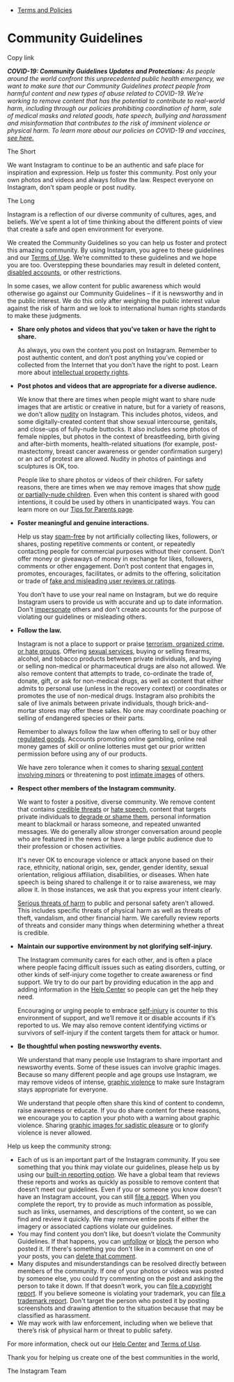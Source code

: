 *   [Terms and Policies](https://help.instagram.com/1417489251945243/?helpref=breadcrumb)

Community Guidelines
====================

Copy link

_**COVID-19: Community Guidelines Updates and Protections:** As people around the world confront this unprecedented public health emergency, we want to make sure that our Community Guidelines protect people from harmful content and new types of abuse related to COVID-19. We’re working to remove content that has the potential to contribute to real-world harm, including through our policies prohibiting coordination of harm, sale of medical masks and related goods, hate speech, bullying and harassment and misinformation that contributes to the risk of imminent violence or physical harm. To learn more about our policies on COVID-19 and vaccines, [see here.](https://help.instagram.com/697825587576762?helpref=faq_content)_

The Short

We want Instagram to continue to be an authentic and safe place for inspiration and expression. Help us foster this community. Post only your own photos and videos and always follow the law. Respect everyone on Instagram, don’t spam people or post nudity.

The Long

Instagram is a reflection of our diverse community of cultures, ages, and beliefs. We’ve spent a lot of time thinking about the different points of view that create a safe and open environment for everyone.

We created the Community Guidelines so you can help us foster and protect this amazing community. By using Instagram, you agree to these guidelines and our [Terms of Use](https://www.instagram.com/legal/terms). We’re committed to these guidelines and we hope you are too. Overstepping these boundaries may result in deleted content, [disabled accounts](https://help.instagram.com/366993040048856?helpref=faq_content), or other restrictions.

In some cases, we allow content for public awareness which would otherwise go against our Community Guidelines – if it is newsworthy and in the public interest. We do this only after weighing the public interest value against the risk of harm and we look to international human rights standards to make these judgments.

*   **Share only photos and videos that you’ve taken or have the right to share.**
    
    As always, you own the content you post on Instagram. Remember to post authentic content, and don’t post anything you’ve copied or collected from the Internet that you don’t have the right to post. Learn more about [intellectual property rights](https://help.instagram.com/126382350847838?helpref=faq_content).
    
*   **Post photos and videos that are appropriate for a diverse audience.**
    
    We know that there are times when people might want to share nude images that are artistic or creative in nature, but for a variety of reasons, we don’t allow [nudity](https://l.instagram.com/?u=https%3A%2F%2Fwww.facebook.com%2Fcommunitystandards%2Fadult_nudity_sexual_activity&e=AT3QlQqtrZWxg6GLBxGiQsYiAPGtGG1mrLRGjxzd6sxzcXC0sOhqPiGooLydACQWjIIznVbH6KfJWEMb2scWpHbQJrYrjiwCNY0WOlPaQg74Hab_Qv3x-UOOReq9ibB9ZGektPjpWP9TV8642FgoPG1LGX83eFXBEM4FFA) on Instagram. This includes photos, videos, and some digitally-created content that show sexual intercourse, genitals, and close-ups of fully-nude buttocks. It also includes some photos of female nipples, but photos in the context of breastfeeding, birth giving and after-birth moments, health-related situations (for example, post-mastectomy, breast cancer awareness or gender confirmation surgery) or an act of protest are allowed. Nudity in photos of paintings and sculptures is OK, too.
    
    People like to share photos or videos of their children. For safety reasons, there are times when we may remove images that show [nude or partially-nude children](https://l.instagram.com/?u=https%3A%2F%2Fwww.facebook.com%2Fcommunitystandards%2Fchild_nudity_sexual_exploitation&e=AT3QlQqtrZWxg6GLBxGiQsYiAPGtGG1mrLRGjxzd6sxzcXC0sOhqPiGooLydACQWjIIznVbH6KfJWEMb2scWpHbQJrYrjiwCNY0WOlPaQg74Hab_Qv3x-UOOReq9ibB9ZGektPjpWP9TV8642FgoPG1LGX83eFXBEM4FFA). Even when this content is shared with good intentions, it could be used by others in unanticipated ways. You can learn more on our [Tips for Parents page](https://help.instagram.com/154475974694511/?helpref=faq_content).
    
*   **Foster meaningful and genuine interactions.**
    
    Help us stay [spam-free](https://l.instagram.com/?u=https%3A%2F%2Fwww.facebook.com%2Fcommunitystandards%2Fspam&e=AT3QlQqtrZWxg6GLBxGiQsYiAPGtGG1mrLRGjxzd6sxzcXC0sOhqPiGooLydACQWjIIznVbH6KfJWEMb2scWpHbQJrYrjiwCNY0WOlPaQg74Hab_Qv3x-UOOReq9ibB9ZGektPjpWP9TV8642FgoPG1LGX83eFXBEM4FFA) by not artificially collecting likes, followers, or shares, posting repetitive comments or content, or repeatedly contacting people for commercial purposes without their consent. Don’t offer money or giveaways of money in exchange for likes, followers, comments or other engagement. Don’t post content that engages in, promotes, encourages, facilitates, or admits to the offering, solicitation or trade of [fake and misleading user reviews or ratings](https://l.instagram.com/?u=https%3A%2F%2Fwww.facebook.com%2Fcommunitystandards%2Ffraud_deception&e=AT3QlQqtrZWxg6GLBxGiQsYiAPGtGG1mrLRGjxzd6sxzcXC0sOhqPiGooLydACQWjIIznVbH6KfJWEMb2scWpHbQJrYrjiwCNY0WOlPaQg74Hab_Qv3x-UOOReq9ibB9ZGektPjpWP9TV8642FgoPG1LGX83eFXBEM4FFA).
    
    You don’t have to use your real name on Instagram, but we do require Instagram users to provide us with accurate and up to date information. Don't [impersonate](https://l.instagram.com/?u=https%3A%2F%2Fwww.facebook.com%2Fcommunitystandards%2Fmisrepresentation&e=AT3QlQqtrZWxg6GLBxGiQsYiAPGtGG1mrLRGjxzd6sxzcXC0sOhqPiGooLydACQWjIIznVbH6KfJWEMb2scWpHbQJrYrjiwCNY0WOlPaQg74Hab_Qv3x-UOOReq9ibB9ZGektPjpWP9TV8642FgoPG1LGX83eFXBEM4FFA) others and don't create accounts for the purpose of violating our guidelines or misleading others.
    
*   **Follow the law.**
    
    Instagram is not a place to support or praise [terrorism, organized crime, or hate groups](https://l.instagram.com/?u=https%3A%2F%2Fwww.facebook.com%2Fcommunitystandards%2Fdangerous_individuals_organizations&e=AT3QlQqtrZWxg6GLBxGiQsYiAPGtGG1mrLRGjxzd6sxzcXC0sOhqPiGooLydACQWjIIznVbH6KfJWEMb2scWpHbQJrYrjiwCNY0WOlPaQg74Hab_Qv3x-UOOReq9ibB9ZGektPjpWP9TV8642FgoPG1LGX83eFXBEM4FFA). Offering [sexual services](https://l.instagram.com/?u=https%3A%2F%2Fwww.facebook.com%2Fcommunitystandards%2Fsexual_solicitation&e=AT3QlQqtrZWxg6GLBxGiQsYiAPGtGG1mrLRGjxzd6sxzcXC0sOhqPiGooLydACQWjIIznVbH6KfJWEMb2scWpHbQJrYrjiwCNY0WOlPaQg74Hab_Qv3x-UOOReq9ibB9ZGektPjpWP9TV8642FgoPG1LGX83eFXBEM4FFA), buying or selling firearms, alcohol, and tobacco products between private individuals, and buying or selling non-medical or pharmaceutical drugs are also not allowed. We also remove content that attempts to trade, co-ordinate the trade of, donate, gift, or ask for non-medical drugs, as well as content that either admits to personal use (unless in the recovery context) or coordinates or promotes the use of non-medical drugs. Instagram also prohibits the sale of live animals between private individuals, though brick-and-mortar stores may offer these sales. No one may coordinate poaching or selling of endangered species or their parts.
    
    Remember to always follow the law when offering to sell or buy other [regulated goods](https://l.instagram.com/?u=https%3A%2F%2Fwww.facebook.com%2Fcommunitystandards%2Fregulated_goods&e=AT3QlQqtrZWxg6GLBxGiQsYiAPGtGG1mrLRGjxzd6sxzcXC0sOhqPiGooLydACQWjIIznVbH6KfJWEMb2scWpHbQJrYrjiwCNY0WOlPaQg74Hab_Qv3x-UOOReq9ibB9ZGektPjpWP9TV8642FgoPG1LGX83eFXBEM4FFA). Accounts promoting online gambling, online real money games of skill or online lotteries must get our prior written permission before using any of our products.
    
    We have zero tolerance when it comes to sharing [sexual content involving minors](https://l.instagram.com/?u=https%3A%2F%2Fwww.facebook.com%2Fcommunitystandards%2Fchild_nudity_sexual_exploitation&e=AT3QlQqtrZWxg6GLBxGiQsYiAPGtGG1mrLRGjxzd6sxzcXC0sOhqPiGooLydACQWjIIznVbH6KfJWEMb2scWpHbQJrYrjiwCNY0WOlPaQg74Hab_Qv3x-UOOReq9ibB9ZGektPjpWP9TV8642FgoPG1LGX83eFXBEM4FFA) or threatening to post [intimate images](https://l.instagram.com/?u=https%3A%2F%2Fwww.facebook.com%2Fcommunitystandards%2Fsexual_exploitation_adults&e=AT3QlQqtrZWxg6GLBxGiQsYiAPGtGG1mrLRGjxzd6sxzcXC0sOhqPiGooLydACQWjIIznVbH6KfJWEMb2scWpHbQJrYrjiwCNY0WOlPaQg74Hab_Qv3x-UOOReq9ibB9ZGektPjpWP9TV8642FgoPG1LGX83eFXBEM4FFA) of others.
    
*   **Respect other members of the Instagram community.**
    
    We want to foster a positive, diverse community. We remove content that contains [credible threats](https://l.instagram.com/?u=https%3A%2F%2Fwww.facebook.com%2Fcommunitystandards%2Fcredible_violence&e=AT3QlQqtrZWxg6GLBxGiQsYiAPGtGG1mrLRGjxzd6sxzcXC0sOhqPiGooLydACQWjIIznVbH6KfJWEMb2scWpHbQJrYrjiwCNY0WOlPaQg74Hab_Qv3x-UOOReq9ibB9ZGektPjpWP9TV8642FgoPG1LGX83eFXBEM4FFA) or [hate speech](https://l.instagram.com/?u=https%3A%2F%2Fwww.facebook.com%2Fcommunitystandards%2Fhate_speech&e=AT3QlQqtrZWxg6GLBxGiQsYiAPGtGG1mrLRGjxzd6sxzcXC0sOhqPiGooLydACQWjIIznVbH6KfJWEMb2scWpHbQJrYrjiwCNY0WOlPaQg74Hab_Qv3x-UOOReq9ibB9ZGektPjpWP9TV8642FgoPG1LGX83eFXBEM4FFA), content that targets private individuals to [degrade or shame them](https://l.instagram.com/?u=https%3A%2F%2Fwww.facebook.com%2Fcommunitystandards%2Fbullying&e=AT3QlQqtrZWxg6GLBxGiQsYiAPGtGG1mrLRGjxzd6sxzcXC0sOhqPiGooLydACQWjIIznVbH6KfJWEMb2scWpHbQJrYrjiwCNY0WOlPaQg74Hab_Qv3x-UOOReq9ibB9ZGektPjpWP9TV8642FgoPG1LGX83eFXBEM4FFA), personal information meant to blackmail or harass someone, and repeated unwanted messages. We do generally allow stronger conversation around people who are featured in the news or have a large public audience due to their profession or chosen activities.
    
    It's never OK to encourage violence or attack anyone based on their race, ethnicity, national origin, sex, gender, gender identity, sexual orientation, religious affiliation, disabilities, or diseases. When hate speech is being shared to challenge it or to raise awareness, we may allow it. In those instances, we ask that you express your intent clearly.
    
    [Serious threats of harm](https://l.instagram.com/?u=https%3A%2F%2Fwww.facebook.com%2Fcommunitystandards%2Fcredible_violence&e=AT3QlQqtrZWxg6GLBxGiQsYiAPGtGG1mrLRGjxzd6sxzcXC0sOhqPiGooLydACQWjIIznVbH6KfJWEMb2scWpHbQJrYrjiwCNY0WOlPaQg74Hab_Qv3x-UOOReq9ibB9ZGektPjpWP9TV8642FgoPG1LGX83eFXBEM4FFA) to public and personal safety aren't allowed. This includes specific threats of physical harm as well as threats of theft, vandalism, and other financial harm. We carefully review reports of threats and consider many things when determining whether a threat is credible.
    
*   **Maintain our supportive environment by not glorifying self-injury.**
    
    The Instagram community cares for each other, and is often a place where people facing difficult issues such as eating disorders, cutting, or other kinds of self-injury come together to create awareness or find support. We try to do our part by providing education in the app and adding information in the [Help Center](https://help.instagram.com/) so people can get the help they need.
    
    Encouraging or urging people to embrace [self-injury](https://l.instagram.com/?u=https%3A%2F%2Fwww.facebook.com%2Fcommunitystandards%2Fsuicide_self_injury_violence&e=AT3QlQqtrZWxg6GLBxGiQsYiAPGtGG1mrLRGjxzd6sxzcXC0sOhqPiGooLydACQWjIIznVbH6KfJWEMb2scWpHbQJrYrjiwCNY0WOlPaQg74Hab_Qv3x-UOOReq9ibB9ZGektPjpWP9TV8642FgoPG1LGX83eFXBEM4FFA) is counter to this environment of support, and we’ll remove it or disable accounts if it’s reported to us. We may also remove content identifying victims or survivors of self-injury if the content targets them for attack or humor.
    
*   **Be thoughtful when posting newsworthy events.**
    
    We understand that many people use Instagram to share important and newsworthy events. Some of these issues can involve graphic images. Because so many different people and age groups use Instagram, we may remove videos of intense, [graphic violence](https://l.instagram.com/?u=https%3A%2F%2Fwww.facebook.com%2Fcommunitystandards%2Fgraphic_violence&e=AT3QlQqtrZWxg6GLBxGiQsYiAPGtGG1mrLRGjxzd6sxzcXC0sOhqPiGooLydACQWjIIznVbH6KfJWEMb2scWpHbQJrYrjiwCNY0WOlPaQg74Hab_Qv3x-UOOReq9ibB9ZGektPjpWP9TV8642FgoPG1LGX83eFXBEM4FFA) to make sure Instagram stays appropriate for everyone.
    
    We understand that people often share this kind of content to condemn, raise awareness or educate. If you do share content for these reasons, we encourage you to caption your photo with a warning about graphic violence. Sharing [graphic images for sadistic pleasure](https://l.instagram.com/?u=https%3A%2F%2Fwww.facebook.com%2Fcommunitystandards%2Fcruel_insensitive&e=AT3QlQqtrZWxg6GLBxGiQsYiAPGtGG1mrLRGjxzd6sxzcXC0sOhqPiGooLydACQWjIIznVbH6KfJWEMb2scWpHbQJrYrjiwCNY0WOlPaQg74Hab_Qv3x-UOOReq9ibB9ZGektPjpWP9TV8642FgoPG1LGX83eFXBEM4FFA) or to glorify violence is never allowed.
    

Help us keep the community strong:

*   Each of us is an important part of the Instagram community. If you see something that you think may violate our guidelines, please help us by using our [built-in reporting option](https://help.instagram.com/165828726894770?helpref=faq_content). We have a global team that reviews these reports and works as quickly as possible to remove content that doesn’t meet our guidelines. Even if you or someone you know doesn’t have an Instagram account, you can still [file a report](https://help.instagram.com/contact/383679321740945). When you complete the report, try to provide as much information as possible, such as links, usernames, and descriptions of the content, so we can find and review it quickly. We may remove entire posts if either the imagery or associated captions violate our guidelines.
*   You may find content you don’t like, but doesn’t violate the Community Guidelines. If that happens, you can [unfollow](https://help.instagram.com/286340048138725?helpref=faq_content) or [block](https://help.instagram.com/426700567389543/?helpref=faq_content) the person who posted it. If there's something you don't like in a comment on one of your posts, you can [delete that comment](https://help.instagram.com/289098941190483?helpref=faq_content).
*   Many disputes and misunderstandings can be resolved directly between members of the community. If one of your photos or videos was posted by someone else, you could try commenting on the post and asking the person to take it down. If that doesn’t work, you can [file a copyright report](https://help.instagram.com/126382350847838?helpref=faq_content). If you believe someone is violating your trademark, you can [file a trademark report](https://help.instagram.com/222826637847963?helpref=faq_content). Don't target the person who posted it by posting screenshots and drawing attention to the situation because that may be classified as harassment.
*   We may work with law enforcement, including when we believe that there’s risk of physical harm or threat to public safety.

For more information, check out our [Help Center](https://help.instagram.com/) and [Terms of Use](https://l.instagram.com/?u=http%3A%2F%2Finstagram.com%2Flegal%2Fterms%2F%23&e=AT3QlQqtrZWxg6GLBxGiQsYiAPGtGG1mrLRGjxzd6sxzcXC0sOhqPiGooLydACQWjIIznVbH6KfJWEMb2scWpHbQJrYrjiwCNY0WOlPaQg74Hab_Qv3x-UOOReq9ibB9ZGektPjpWP9TV8642FgoPG1LGX83eFXBEM4FFA).

Thank you for helping us create one of the best communities in the world,

The Instagram Team